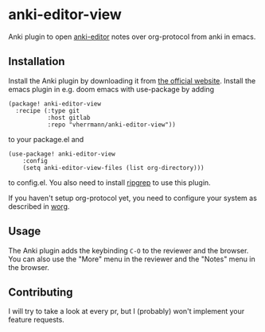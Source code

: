 # anki-editor-view

Anki plugin to open [anki-editor](https://github.com/louietan/anki-editor/) notes over org-protocol from anki in emacs.

## Installation

Install the Anki plugin by downloading it from [the official website](https://ankiweb.net/shared/info/1301464350). Install the emacs plugin in e.g. doom emacs with use-package by adding
``` emacs-lisp
(package! anki-editor-view
  :recipe (:type git
           :host gitlab
           :repo "vherrmann/anki-editor-view"))
```
to your package.el and
``` emacs-lisp
(use-package! anki-editor-view
    :config
    (setq anki-editor-view-files (list org-directory)))
```
to config.el. 
You also need to install [ripgrep](https://github.com/BurntSushi/ripgrep) to use this plugin.

If you haven't setup org-protocol yet, you need to configure your system as described in [worg](https://orgmode.org/worg/org-contrib/org-protocol.html).

## Usage

The Anki plugin adds the keybinding `C-O` to the reviewer and the browser. You can also use the "More" menu in the reviewer and the "Notes" menu in the browser.

## Contributing

I will try to take a look at every pr, but I (probably) won't implement your feature requests.
